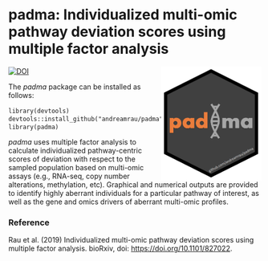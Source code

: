 # padma: Individualized multi-omic pathway deviation scores using multiple factor analysis

<img src="inst/logos/hex_padma_v2.png" align="right" width="200" />

[![DOI](https://zenodo.org/badge/177859198.svg)](https://zenodo.org/badge/latestdoi/177859198)

The *padma* package can be installed as follows:

```
library(devtools)
devtools::install_github("andreamrau/padma")
library(padma)
```

*padma* uses multiple factor analysis to calculate individualized pathway-centric scores of deviation with respect to the sampled population based on multi-omic assays (e.g., RNA-seq, copy number alterations, methylation, etc). Graphical and numerical outputs are provided to identify highly aberrant individuals for a particular pathway of interest, as well as the gene and omics drivers of aberrant multi-omic profiles.


### Reference

Rau et al. (2019) Individualized multi-omic pathway deviation scores using multiple factor analysis. bioRxiv, doi: https://doi.org/10.1101/827022.
